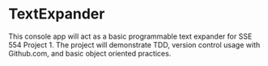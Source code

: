 # TextExpander
This console app will act as a basic programmable text expander for SSE 554 Project 1.
The project will demonstrate TDD, version control usage with Github.com, and basic object
oriented practices.
